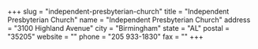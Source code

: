+++
slug = "independent-presbyterian-church"
title = "Independent Presbyterian Church"
name = "Independent Presbyterian Church"
address = "3100 Highland Avenue"
city = "Birmingham"
state = "AL"
postal = "35205"
website = ""
phone = "205 933-1830"
fax = ""
+++

